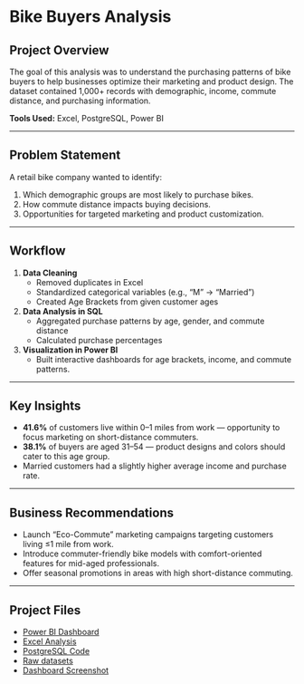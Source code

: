 # Bike Buyers Analysis

## Project Overview
The goal of this analysis was to understand the purchasing patterns of bike buyers to help businesses optimize their marketing and product design.
The dataset contained 1,000+ records with demographic, income, commute distance, and purchasing information.

**Tools Used:** Excel, PostgreSQL, Power BI

---

## Problem Statement
A retail bike company wanted to identify:
1. Which demographic groups are most likely to purchase bikes.
2. How commute distance impacts buying decisions.
3. Opportunities for targeted marketing and product customization.

---

## Workflow
1. **Data Cleaning**
   - Removed duplicates in Excel
   - Standardized categorical variables (e.g., “M” → “Married”)
   - Created Age Brackets from given customer ages
2. **Data Analysis in SQL**  
   - Aggregated purchase patterns by age, gender, and commute distance  
   - Calculated purchase percentages  
3. **Visualization in Power BI**  
   - Built interactive dashboards for age brackets, income, and commute patterns.

---

## Key Insights
- **41.6%** of customers live within 0–1 miles from work — opportunity to focus marketing on short-distance commuters.  
- **38.1%** of buyers are aged 31–54 — product designs and colors should cater to this age group.  
- Married customers had a slightly higher average income and purchase rate.  

---

## Business Recommendations
- Launch “Eco-Commute” marketing campaigns targeting customers living ≤1 mile from work.
- Introduce commuter-friendly bike models with comfort-oriented features for mid-aged professionals.
- Offer seasonal promotions in areas with high short-distance commuting.

---

## Project Files
- [Power BI Dashboard](Bike_Buyers_Power_BI.pbix)
- [Excel Analysis](Bike_Buyers_Excel.xlsx)
- [PostgreSQL Code](Bike_Buyers_SQL.sql)
- [Raw datasets](Bike_Buyers_CSV.csv)
- [Dashboard Screenshot](Pwer_BI_Dahboard.png)
